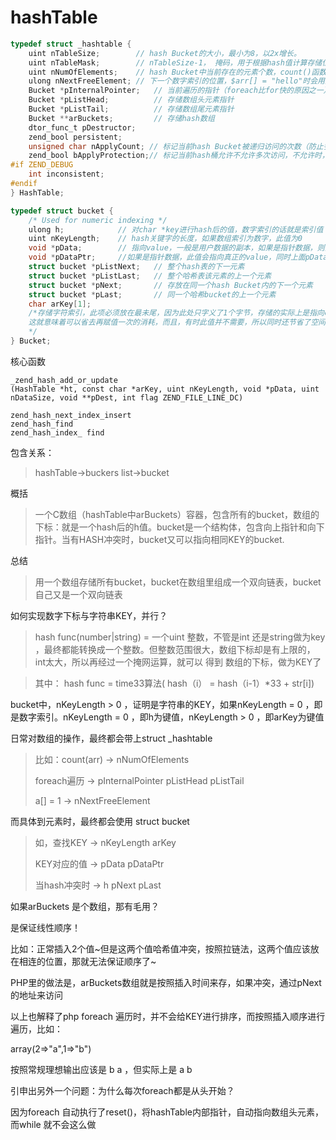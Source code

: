 # hashTable

```c
typedef struct _hashtable { 
    uint nTableSize;        // hash Bucket的大小，最小为8，以2x增长。
    uint nTableMask;        // nTableSize-1， 掩码，用于根据hash值计算存储位置。
    uint nNumOfElements;    // hash Bucket中当前存在的元素个数，count()函数会直接返回此值 
    ulong nNextFreeElement; // 下一个数字索引的位置，$arr[] = "hello"时会用到
    Bucket *pInternalPointer;   // 当前遍历的指针（foreach比for快的原因之一）
    Bucket *pListHead;          // 存储数组头元素指针
    Bucket *pListTail;          // 存储数组尾元素指针
    Bucket **arBuckets;         // 存储hash数组
    dtor_func_t pDestructor;
    zend_bool persistent;
    unsigned char nApplyCount; // 标记当前hash Bucket被递归访问的次数（防止多次递归）
    zend_bool bApplyProtection;// 标记当前hash桶允许不允许多次访问，不允许时，最多只能递归3次
#if ZEND_DEBUG
    int inconsistent;
#endif
} HashTable;
```

```c
typedef struct bucket {
    /* Used for numeric indexing */
    ulong h;            // 对char *key进行hash后的值，数字索引的话就是索引值
    uint nKeyLength;    // hash关键字的长度，如果数组索引为数字，此值为0
    void *pData;        // 指向value，一般是用户数据的副本，如果是指针数据，则指向pDataPtr
    void *pDataPtr;     //如果是指针数据，此值会指向真正的value，同时上面pData会指向此值
    struct bucket *pListNext;   // 整个hash表的下一元素
    struct bucket *pListLast;   // 整个哈希表该元素的上一个元素
    struct bucket *pNext;       // 存放在同一个hash Bucket内的下一个元素
    struct bucket *pLast;       // 同一个哈希bucket的上一个元素
    char arKey[1];  
    /*存储字符索引，此项必须放在最未尾，因为此处只字义了1个字节，存储的实际上是指向char *key的值，
    这就意味着可以省去再赋值一次的消耗，而且，有时此值并不需要，所以同时还节省了空间。
    */
} Bucket;
```

核心函数

```
_zend_hash_add_or_update  
(HashTable *ht, const char *arKey, uint nKeyLength, void *pData, uint nDataSize, void **pDest, int flag ZEND_FILE_LINE_DC)

zend_hash_next_index_insert  
zend_hash_find  
zend_hash_index_ find

```

包含关系：

> hashTable\-\>buckers list\-\>bucket

概括

> 一个C数组（hashTable中arBuckets）容器，包含所有的bucket，数组的下标：就是一个hash后的h值。bucket是一个结构体，包含向上指针和向下指针。当有HASH冲突时，bucket又可以指向相同KEY的bucket.

总结

> 用一个数组存储所有bucket，bucket在数组里组成一个双向链表，bucket自己又是一个双向链表

如何实现数字下标与字符串KEY，并行？

> hash func\(number|string\) = 一个uint 整数，不管是int 还是string做为key ，最终都能转换成一个整数。但整数范围很大，数组下标却是有上限的，int太大，所以再经过一个掩网运算，就可以 得到 数组的下标，做为KEY了

> 其中： hash func = time33算法\( hash（i） = hash（i\-1）\*33 \+ str\[i\]\)

bucket中，nKeyLength \> 0 ，证明是字符串的KEY，如果nKeyLength = 0 ，即是数字索引。nKeyLength = 0 ，即h为键值，nKeyLength \> 0 ，即arKey为键值

日常对数组的操作，最终都会带上struct \_hashtable

> 比如：count\(arr\) \-\> nNumOfElements
> 
> 
> foreach遍历 \-\> pInternalPointer pListHead pListTail
> 
> 
> a\[\] = 1 \-\> nNextFreeElement

而具体到元素时，最终都会使用 struct bucket

> 如，查找KEY \-\> nKeyLength arKey
> 
> 
> KEY对应的值 \-\> pData pDataPtr
> 
> 
> 当hash冲突时 \-\> h pNext pLast

如果arBuckets 是个数组，那有毛用？

是保证线性顺序！

比如：正常插入2个值~但是这两个值哈希值冲突，按照拉链法，这两个值应该放在相连的位置，那就无法保证顺序了~

PHP里的做法是，arBuckets数组就是按照插入时间来存，如果冲突，通过pNext的地址来访问

以上也解释了php foreach 遍历时，并不会给KEY进行排序，而按照插入顺序进行遍历，比如：

array\(2=\>"a",1=\>"b"\)

按照常规理想输出应该是 b a ，但实际上是 a b

引申出另外一个问题：为什么每次foreach都是从头开始？

因为foreach 自动执行了reset\(\)，将hashTable内部指针，自动指向数组头元素，而while 就不会这么做
